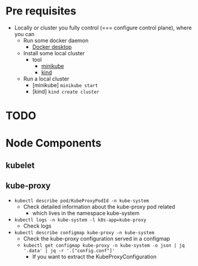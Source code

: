 # Pre requisites
* Locally or cluster you fully control (=== configure control plane), where you can
  * Run some docker daemon
    * [Docker desktop](https://www.docker.com/products/docker-desktop/)
  * Install some local cluster
    * tool
      * [minikube](https://minikube.sigs.k8s.io/docs/start/)
      * [kind](https://kind.sigs.k8s.io/)
  * Run a local cluster
    * [minikube]  `minikube start`
    * [kind] `kind create cluster`

# TODO

# Node Components

## kubelet

## kube-proxy
* `kubectl describe pod/KubeProxyPodId -n kube-system`
  * Check detailed information about the kube-proxy pod related
    * which lives in the namespace kube-system
* `kubectl logs -n kube-system -l k8s-app=kube-proxy`
  * Check logs
* `kubectl describe configmap kube-proxy -n kube-system`
  * Check the kube-proxy configuration served in a configmap
  * `kubectl get configmap kube-proxy -n kube-system -o json | jq '.data' | jq -r '.["config.conf"]'`
    * If you want to extract the KubeProxyConfiguration